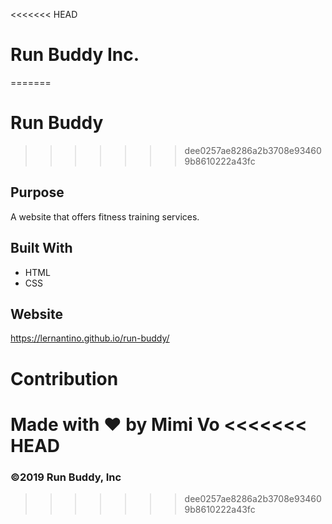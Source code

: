 <<<<<<< HEAD
# Run Buddy Inc.
=======
# Run Buddy
>>>>>>> dee0257ae8286a2b3708e934609b8610222a43fc

## Purpose
A website that offers fitness training services. 

## Built With 
* HTML
* CSS

## Website
https://lernantino.github.io/run-buddy/

# Contribution
Made with ❤️ by Mimi Vo
<<<<<<< HEAD
=======

### ©️2019 Run Buddy, Inc
>>>>>>> dee0257ae8286a2b3708e934609b8610222a43fc

